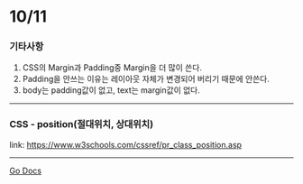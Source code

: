 10/11
===

### 기타사항

1. CSS의 Margin과 Padding중 Margin을 더 많이 쓴다.
2. Padding을 안쓰는 이유는 레이아웃 자체가 변경되어 버리기 때문에 안쓴다.
3. body는 padding값이 없고, text는 margin값이 없다.

---

### CSS - position(절대위치, 상대위치)

link: https://www.w3schools.com/cssref/pr_class_position.asp

---
[Go Docs](https://github.com/MristerWing/PrivateProject/tree/subDrive/5.MVC/Docs)  